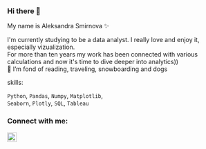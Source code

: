 ### Hi there 👋

My name is Aleksandra Smirnova ✨  

I'm currently studying to be a data analyst. I really love and enjoy it, especially vizualization.  
For more than ten years my work has been connected with various calculations and now it's time to dive deeper into analytics))  
🌱 I’m fond of reading, traveling, snowboarding and dogs

skills:  

`Python`, `Pandas`, `Numpy`, `Matplotlib`,  
`Seaborn`, `Plotly`, `SQL`, `Tableau`  

### Connect with me:
[<img align="left" alt="opa_oz | Twitter" width="22px" src="https://cdn.jsdelivr.net/npm/simple-icons@v3/icons/telegram.svg" />][telegram]



[telegram]: https://t.me/smirnalekss
